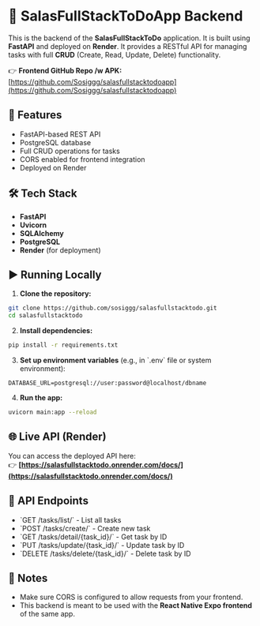 # 📝 SalasFullStackToDoApp Backend

This is the backend of the **SalasFullStackToDo** application. It is built using **FastAPI** and deployed on **Render**. It provides a RESTful API for managing tasks with full **CRUD** (Create, Read, Update, Delete) functionality.

👉 **Frontend GitHub Repo /w APK:** [https://github.com/Sosiggg/salasfullstacktodoapp](https://github.com/Sosiggg/salasfullstacktodoapp)

## 🚀 Features

- FastAPI-based REST API  
- PostgreSQL database  
- Full CRUD operations for tasks  
- CORS enabled for frontend integration  
- Deployed on Render

## 🛠 Tech Stack

- **FastAPI**  
- **Uvicorn**  
- **SQLAlchemy**  
- **PostgreSQL**  
- **Render** (for deployment)

## ▶️ Running Locally

1. **Clone the repository:**

```bash
git clone https://github.com/sosiggg/salasfullstacktodo.git
cd salasfullstacktodo
```

2. **Install dependencies:**

```bash
pip install -r requirements.txt
```

3. **Set up environment variables** (e.g., in \`.env\` file or system environment):

```
DATABASE_URL=postgresql://user:password@localhost/dbname
```

4. **Run the app:**

```bash
uvicorn main:app --reload
```

## 🌐 Live API (Render)

You can access the deployed API here:  
👉 **[https://salasfullstacktodo.onrender.com/docs/](https://salasfullstacktodo.onrender.com/docs/)**

## 📮 API Endpoints

- \`GET /tasks/list/\` - List all tasks  
- \`POST /tasks/create/\` - Create new task  
- \`GET /tasks/detail/{task_id}/\` - Get task by ID  
- \`PUT /tasks/update/{task_id}/\` - Update task by ID  
- \`DELETE /tasks/delete/{task_id}/\` - Delete task by ID 

## 📌 Notes

- Make sure CORS is configured to allow requests from your frontend.  
- This backend is meant to be used with the **React Native Expo frontend** of the same app. 
